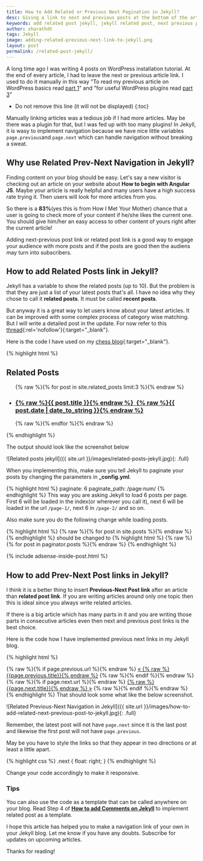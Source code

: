 ```yaml
---
title: How to Add Related or Previous Next Pagination in Jekyll?
desc: Giving a link to next and previous posts at the bottom of the article helps to keep your users hooked to checkout more content on your website. If they like your current article, then there is a good chance that they would like to browse more articles. Add a related post or add next previous link to Jekyll posts using this method. 
keywords: add related post jekyll, jekyll related post, next previous post jekyll
author: sharathdt
tags: Jekyll
image: adding-related-previous-next-link-to-jekyll.png
layout: post
permalink: /related-post-jekyll/
---
```



A long time ago I was writing 4 posts on WordPress installation tutorial. At the end of every article, I had to leave the next or previous article link. I used to do it manually in this way "To read my previous article on WordPress basics read [part 1](#)" and "for useful WordPress plugins read [part 3](#)" 



* Do not remove this line (it will not be displayed) 
{:toc}


Manually linking articles was a tedious job if I had more articles. May be there was a plugin for that, but I was fed up with too many plugins! In Jekyll, it is wasy to implement navigation because we have nice little variables ```page.previous```and ```page.next``` which can handle navigation without breaking a sweat.


## Why use Related Prev-Next Navigation in Jekyll?

Finding content on your blog should be easy. Let's say a new visitor is checking out an article on your website about **How to begin with Angular JS**. Maybe your article is really helpful and many users have a high success rate trying it. Then users will look for more articles from you.

So there is a **83%**(yes this is from How I Met Your Mother) chance that a user is going to check more of your content if he/she likes the current one. You should give him/her an easy access to other content of yours right after the current article!

Adding next-previous post link or related post link is a good way to engage your audience with more posts and if the posts are good then the audiens may turn into subscribers.

## How to add Related Posts link in Jekyll?

Jekyll has a variable to show the related posts (up to 10). But the problem is that they are just a list of your latest posts that's all. I have no idea why they chose to call it **related posts**. It must be called **recent posts**.

But anyway it is a great way to let users know about your latest articles. It can be improved with some complex process of category wise matching. But I will write a detailed post in the update. For now refer to this [thread](http://stackoverflow.com/questions/10906574/filter-site-related-posts-in-jekyll){:rel='nofollow'}{:target="_blank"}.

Here is the code I have used on my [chess blog](https://kidschessworld.com){:target="_blank"}.

{% highlight html %}
<div class="related">
          <h2>Related Posts</h2>
          <ul>
            {% raw %}{% for post in site.related_posts limit:3 %}{% endraw %}
              <a href="{% raw %}{{ post.url }}{% endraw %}">
                  <li>
                  <h3>{% raw %}{{ post.title }}{% endraw %}&nbsp;&nbsp;{% raw %}{{ post.date | date_to_string }}{% endraw %}</h3>
                  </li>
              </a>
            {% raw %}{% endfor %}{% endraw %}
          </ul>
</div>
{% endhighlight %}

The output should look like the screenshot below

![Related posts jekyll]({{ site.url }}/images/related-posts-jekyll.jpg){: .full}

When you implementing this, make sure you tell Jekyll to paginate your posts by changing the parameters in **_config.yml**.

{% highlight html %}
paginate: 6
paginate_path: /page:num/
{% endhighlight %}
This way you are asking Jekyll to load 6 posts per page. First 6 will be loaded in the index(or wherever you call it), next 6 will be loaded in the url ``/page-1/``, next 6 in ``/page-2/`` and so on.


Also make sure you do the following change while loading posts.

{% highlight html %}
{% raw %}{% for post in site.posts %}{% endraw %} 
{% endhighlight %}
should be changed to 
{% highlight html %}
{% raw %}{% for post in paginator.posts %}{% endraw %}
{% endhighlight %}

{% include adsense-inside-post.html %}

## How to add Prev-Next Post links in Jekyll?

I think it is a better thing to insert **Previous-Next Post link** after an article than **related post link**. If you are writing articles around only one topic then this is ideal since you always write related articles. 

If there is a big article which has many parts in it and you are writing those parts in consecutive articles even then next and previous post links is the best choice.

Here is the code how I have implemented previous next links in my Jekyll blog.

{% highlight html %}
<div class="Previous-next">
  {% raw %}{% if page.previous.url %}{% endraw %}
    <a class="previous" href="{% raw %}{{page.previous.url}}{% endraw %}">&laquo; {% raw %}{{page.previous.title}}{% endraw %}</a>
  {% raw %}{% endif %}{% endraw %}
  {% raw %}{% if page.next.url %}{% endraw %}
    <a class="next" href="{% raw %}{{page.next.url}}{% endraw %}">{% raw %}{{page.next.title}}{% endraw %} &raquo;</a>
  {% raw %}{% endif %}{% endraw %}
</div>
{% endhighlight %}
That should look some what like the below screenshot.

![Related Previous-Next Navigation in Jekyll]({{ site.url }}/images/how-to-add-related-next-previous-post-to-jekyll.jpg){: .full}

Remember, the latest post will not have ```page.next``` since it is the last post and likewise the first post will not have ```page.previous```.

May be you have to style the links so that they appear in two directions or at least a little apart.

{% highlight css %}
    .next {
        float: right;
    }
{% endhighlight %}

Change your code accordingly to make it responsive. 
<div class="tips">
<h3>Tips</h3>
<p>You can also use the code as a template that can be called anywhere on your blog. Read Step 4 of <a href="/jekyll-comments/#step4" target="_blank"><strong>How to add Comments on Jekyll</strong></a> to implement related post as a template.</p>
</div>

I hope this article has helped you to make a navigation link of your own in your Jekyll blog. Let me know if you have any doubts. Subscribe for updates on upcoming articles.

Thanks for reading!